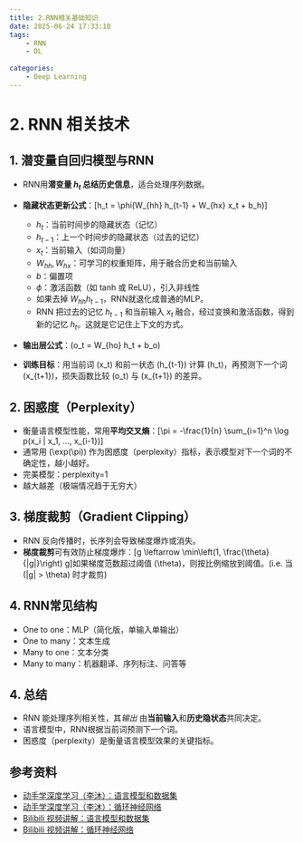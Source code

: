 ```yaml
---
title: 2.RNN相关基础知识
date: 2025-06-24 17:33:10
tags:
    - RNN
    - DL
    
categories:
    - Deep Learning
---
```

# 2. RNN 相关技术

## 1. 潜变量自回归模型与RNN

- RNN用**潜变量 $h_t$ 总结历史信息**，适合处理序列数据。
- **隐藏状态更新公式**：\[h_t = \phi(W_{hh} h_{t-1} + W_{hx} x_t + b_h)\]
	- $h_t$：当前时间步的隐藏状态（记忆）  
	- $h_{t-1}$：上一个时间步的隐藏状态（过去的记忆）  
	- $x_t$：当前输入（如词向量）  
	- $W_{hh}, W_{hx}$：可学习的权重矩阵，用于融合历史和当前输入  
	- $b$：偏置项  
	- $\phi$：激活函数（如 tanh 或 ReLU），引入非线性
	- 如果去掉 $W_{hh} h_{t-1}$，RNN就退化成普通的MLP。
	- RNN 把过去的记忆 $h_{t-1}$ 和当前输入 $x_t$ 融合，经过变换和激活函数，得到新的记忆 $h_t$。这就是它记住上下文的方式。
	
- **输出层公式**：\(o_t = W_{ho} h_t + b_o\)
- **训练目标**：用当前词 \(x_t\) 和前一状态 \(h_{t-1}\) 计算 \(h_t\)，再预测下一个词 \(x_{t+1}\)，损失函数比较 \(o_t\) 与 \(x_{t+1}\) 的差异。
    
## 2. 困惑度（Perplexity）

- 衡量语言模型性能，常用**平均交叉熵**：\[\pi = -\frac{1}{n} \sum_{i=1}^n \log p(x_i | x_1, ..., x_{i-1})\]
- 通常用 \(\exp(\pi)\) 作为困惑度（perplexity）指标，表示模型对下一个词的不确定性，越小越好。
- 完美模型：perplexity=1
- 越大越差（极端情况趋于无穷大）
        
## 3. 梯度裁剪（Gradient Clipping）

- RNN 反向传播时，长序列会导致梯度爆炸或消失。
- **梯度裁剪**可有效防止梯度爆炸：\[g \leftarrow \min\left(1, \frac{\theta}{\|g\|}\right) g\]如果梯度范数超过阈值 \(\theta\)，则按比例缩放到阈值。(i.e. 当 \(|g| > \theta\) 时才裁剪)
    
## 4. RNN常见结构

- One to one：MLP（简化版，单输入单输出）
- One to many：文本生成
- Many to one：文本分类
- Many to many：机器翻译、序列标注、问答等

## 4. 总结

- RNN 能处理序列相关性，其*输出* 由**当前输入**和**历史隐状态**共同决定。
- 语言模型中，RNN根据当前词预测下一个词。
- 困惑度（perplexity）是衡量语言模型效果的关键指标。

## 参考资料
- [动手学深度学习（李沐）：语言模型和数据集](https://zh.d2l.ai/chapter_recurrent-neural-networks/language-models-and-dataset.html)
- [动手学深度学习（李沐）：循环神经网络](https://zh.d2l.ai/chapter_recurrent-neural-networks/rnn.html)
- [Bilibili 视频讲解：语言模型和数据集](https://www.bilibili.com/video/BV1ZX4y1F7K3/)
- [Bilibili 视频讲解：循环神经网络](https://www.bilibili.com/video/BV1D64y1z7CA/)